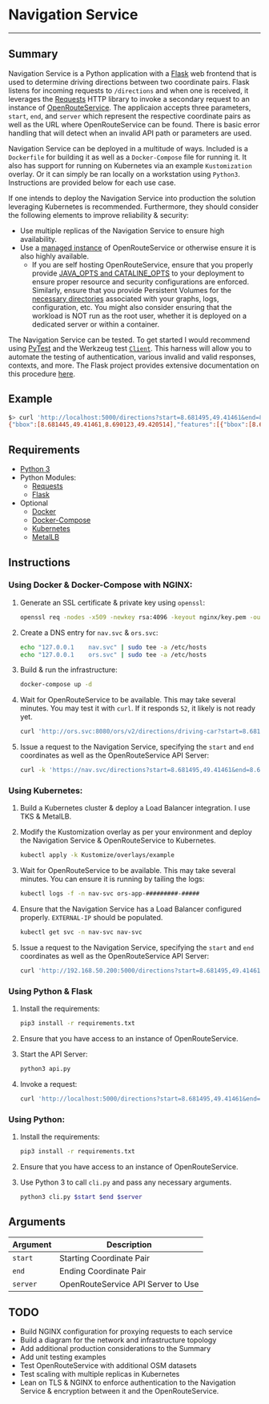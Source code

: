 # Navigation Service

<hr>

## Summary

Navigation Service is a Python application with a [Flask](https://flask.palletsprojects.com/en/2.0.x/) web frontend that is used to determine driving directions between two coordinate pairs. Flask listens for incoming requests to `/directions` and when one is received, it leverages the [Requests](https://docs.python-requests.org/en/latest/) HTTP library to invoke a secondary request to an instance of [OpenRouteService](https://github.com/GIScience/openrouteservice). The applicaion accepts three parameters, `start`, `end`, and `server` which represent the respective coordinate pairs as well as the URL where OpenRouteService can be found. There is basic error handling that will detect when an invalid API path or parameters are used.

Navigation Service can be deployed in a multitude of ways. Included is a `Dockerfile` for building it as well as a `Docker-Compose` file for running it. It also has support for running on Kubernetes via an example `Kustomization` overlay. Or it can simply be ran locally on a workstation using `Python3`. Instructions are provided below for each use case. 

If one intends to deploy the Navigation Service into production the solution leveraging Kubernetes is recommended. Furthermore, they should consider the following elements to improve reliability & security:

* Use multiple replicas of the Navigation Service to ensure high availability. 
* Use a [managed instance](https://openrouteservice.org/plans/) of OpenRouteService or otherwise ensure it is also highly available. 
  * If you are self hosting OpenRouteService, ensure that you properly provide [JAVA_OPTS and CATALINE_OPTS](https://github.com/GIScience/openrouteservice/blob/master/docker/docker-compose.yml#L22) to your deployment to ensure proper resource and security configurations are enforced. Similarly, ensure that you provide Persistent Volumes for the [necessary directories](https://github.com/GIScience/openrouteservice/blob/master/docker/docker-compose.yml#L15) associated with your graphs, logs, configuration, etc. You might also consider ensuring that the workload is NOT run as the root user, whether it is deployed on a dedicated server or within a container. 

The Navigation Service can be tested. To get started I would recommend using [PyTest](https://docs.pytest.org/en/6.2.x/) and the Werkzeug test [`Client`](https://werkzeug.palletsprojects.com/en/2.0.x/test/#werkzeug.test.Client). This harness will allow you to automate the testing of authentication, various invalid and valid responses, contexts, and more. The Flask project provides extensive documentation on this procedure [here](https://flask.palletsprojects.com/en/2.0.x/testing/). 

## Example

```bash
$> curl 'http://localhost:5000/directions?start=8.681495,49.41461&end=8.687872,49.420318&server=http://ors-app:8080/ors/v2/'
{"bbox":[8.681445,49.41461,8.690123,49.420514],"features":[{"bbox":[8.681445,49.41461,8.690123,49.420514],"geometry":{"coordinates":[[8.681495,49.41461],[8.681445,49.415755],[8.681509,49.416087],[8.681674,49.4166],[8.681815,49.417079],[8.681873,49.417276],[8.681882,49.417391],[8.682107,49.41739],[8.682461,49.417389],[8.68269,49.417388],[8.682782,49.417388],[8.683596,49.417386],[8.684681,49.417373],[8.685382,49.417368],[8.68504,49.419273],[8.686507,49.41943],[8.687109,49.419488],[8.6883,49.41962],[8.688398,49.41963],[8.690104,49.419828],[8.690123,49.419833],[8.689854,49.420216],[8.689652,49.420514],[8.68963,49.42051],[8.688601,49.420393],[8.687872,49.420318]],"type":"LineString"},"properties":{"segments":[{"distance":1365.3,"duration":315.2,"steps":[{"distance":312.2,"duration":74.9,"instruction":"Head north on Wielandtstra\u00dfe","name":"Wielandtstra\u00dfe","type":11,"way_points":[0,6]},{"distance":253.2,"duration":60.8,"instruction":"Turn right onto M\u00f6nchhofstra\u00dfe","name":"M\u00f6nchhofstra\u00dfe","type":1,"way_points":[6,13]},{"distance":213.2,"duration":51.2,"instruction":"Turn left onto Keplerstra\u00dfe","name":"Keplerstra\u00dfe","type":0,"way_points":[13,14]},{"distance":372.9,"duration":89.5,"instruction":"Turn right onto Moltkestra\u00dfe","name":"Moltkestra\u00dfe","type":1,"way_points":[14,20]},{"distance":83.0,"duration":7.5,"instruction":"Turn left onto Handschuhsheimer Landstra\u00dfe, B 3","name":"Handschuhsheimer Landstra\u00dfe, B 3","type":0,"way_points":[20,22]},{"distance":130.8,"duration":31.4,"instruction":"Turn left onto Roonstra\u00dfe","name":"Roonstra\u00dfe","type":0,"way_points":[22,25]},{"distance":0.0,"duration":0.0,"instruction":"Arrive at Roonstra\u00dfe, straight ahead","name":"-","type":10,"way_points":[25,25]}]}],"summary":{"distance":1365.3,"duration":315.2},"way_points":[0,25]},"type":"Feature"}],"metadata":{"attribution":"openrouteservice.org, OpenStreetMap contributors","engine":{"build_date":"2021-12-05T21:43:16Z","graph_date":"2021-12-05T21:45:58Z","version":"6.6.1"},"query":{"coordinates":[[8.681495,49.41461],[8.687872,49.420318]],"format":"json","profile":"driving-car"},"service":"routing","timestamp":1638740766945},"type":"FeatureCollection"}
````

## Requirements

* [Python 3](https://www.python.org/downloads/)
* Python Modules: 
  * [Requests](https://docs.python-requests.org/en/latest/user/install/)
  * [Flask](https://flask.palletsprojects.com/en/2.0.x/installation/)
* Optional
  * [Docker](https://docs.docker.com/get-docker/)
  * [Docker-Compose](https://docs.docker.com/compose/install/)
  * [Kubernetes](https://kubernetes.io/docs/setup/)
  * [MetalLB](https://metallb.universe.tf/installation/)

## Instructions

### Using Docker & Docker-Compose with NGINX:

1. Generate an SSL certificate & private key using `openssl`:
   
   ```bash
   openssl req -nodes -x509 -newkey rsa:4096 -keyout nginx/key.pem -out nginx/cert.pem -sha256 -days 9999 -subj '/CN=nav.svc'
   ```
   
1. Create a DNS entry for `nav.svc` & `ors.svc`:
   
   ```bash
   echo "127.0.0.1    nav.svc" | sudo tee -a /etc/hosts
   echo "127.0.0.1    ors.svc" | sudo tee -a /etc/hosts
   ```
   
1. Build & run the infrastructure:
   
   ```bash
   docker-compose up -d
   ```
   
2. Wait for OpenRouteService to be available. This may take several minutes. You may test it with `curl`. If it responds `52`, it likely is not ready yet.

   ```bash
   curl 'http://ors.svc:8080/ors/v2/directions/driving-car?start=8.681495,49.41461&end=8.687872,49.420318'
   ```

3. Issue a request to the Navigation Service, specifying the `start` and `end` coordinates as well as the OpenRouteService API Server:

   ```bash
   curl -k 'https://nav.svc/directions?start=8.681495,49.41461&end=8.687872,49.420318&server=http://ors-app:8080/ors/v2/'
   ```

### Using Kubernetes:

1. Build a Kubernetes cluster & deploy a Load Balancer integration. I use TKS & MetalLB.

2. Modify the Kustomization overlay as per your environment and deploy the Navigation Service & OpenRouteService to Kubernetes. 

   ```bash
   kubectl apply -k Kustomize/overlays/example
   ```

3. Wait for OpenRouteService to be available. This may take several minutes. You can ensure it is running by tailing the logs:

   ```bash
   kubectl logs -f -n nav-svc ors-app-#########-#####
   ```

4. Ensure that the Navigation Service has a Load Balancer configured properly. `EXTERNAL-IP` should be populated.

   ```bash
   kubectl get svc -n nav-svc nav-svc
   ```

5. Issue a request to the Navigation Service, specifying the `start` and `end` coordinates as well as the OpenRouteService API Server:

   ```bash
   curl 'http://192.168.50.200:5000/directions?start=8.681495,49.41461&end=8.687872,49.420318&server=http://ors-app:8080/ors/v2/'
   ```

### Using Python & Flask

1. Install the requirements:

   ```bash
   pip3 install -r requirements.txt
   ```

2. Ensure that you have access to an instance of OpenRouteService.

2. Start the API Server:

   ```bash
   python3 api.py
   ```

3. Invoke a request:

   ```bash
   curl 'http://localhost:5000/directions?start=8.681495,49.41461&end=8.687872,49.420318&server=http://localhost:8080/ors/v2/'
   ```
### Using Python:

1. Install the requirements:

   ```bash
   pip3 install -r requirements.txt
   ```

2. Ensure that you have access to an instance of OpenRouteService.

2. Use Python 3 to call `cli.py` and pass any necessary arguments. 

   ```bash
   python3 cli.py $start $end $server
   ```

## Arguments

| Argument | Description                        |
| -------- | ---------------------------------- |
| `start`  | Starting Coordinate Pair           |
| `end`    | Ending Coordinate Pair             |
| `server` | OpenRouteService API Server to Use |

## TODO

* Build NGINX configuration for proxying requests to each service 
* Build a diagram for the network and infrastructure topology
* Add additional production considerations to the Summary
* Add unit testing examples
* Test OpenRouteService with additional OSM datasets 
* Test scaling with multiple replicas in Kubernetes 
* Lean on TLS & NGINX to enforce authentication to the Navigation Service & encryption between it and the OpenRouteService. 
